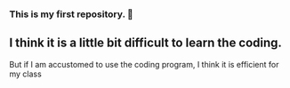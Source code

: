 ### This is my first repository. 👋
## I think it is a little bit difficult to learn the coding.
But if I am accustomed to use the coding program, I think it is efficient for my class

<!--
**Norhajeong/Norhajeong** is a ✨ _special_ ✨ repository because its `README.md` (this file) appears on your GitHub profile.

Here are some ideas to get you started:

- 😊 I’m taking a class, "Digital literacy and English Education"
- 😭 I think it is difficult to learn the coding.
- 👯 I’m looking to collaborate on ...
- 🤔 I’m looking for help with ...
- 💬 Ask me about ...
- 📫 How to reach me: ...
- 😄 Pronouns: ...
- ⚡ Fun fact: ...
-->
